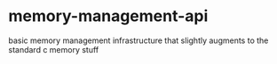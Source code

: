 # memory-management-api
basic memory management infrastructure that slightly augments to the standard c memory stuff

